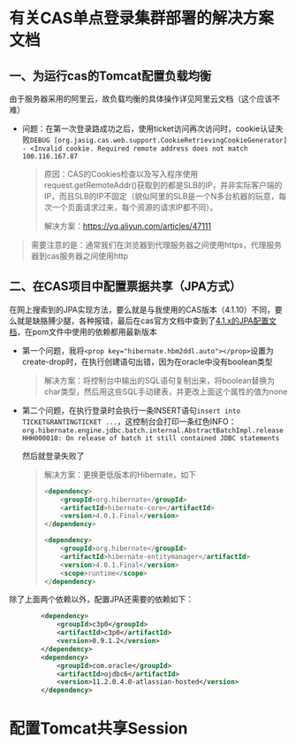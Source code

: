 # 有关CAS单点登录集群部署的解决方案文档

## 一、为运行cas的Tomcat配置负载均衡

由于服务器采用的阿里云，故负载均衡的具体操作详见阿里云文档（这个应该不难）

- 问题：在第一次登录路成功之后，使用ticket访问再次访问时，cookie认证失败``DEBUG [org.jasig.cas.web.support.CookieRetrievingCookieGenerator] - <Invalid cookie. Required remote address does not match 100.116.167.87``

  > 原因：CAS的Cookies检查以及写入程序使用request.getRemoteAddr()获取到的都是SLB的IP，并非实际客户端的IP，而且SLB的IP不固定（貌似阿里的SLB是一个N多台机器的玩意，每次一个页面请求过来，每个资源的请求IP都不同）。
  >
  > 解决方案：https://yq.aliyun.com/articles/47111

> 需要注意的是：通常我们在浏览器到代理服务器之间使用https，代理服务器到cas服务器之间使用http

## 二、在CAS项目中配置票据共享（JPA方式）

在网上搜索到的JPA实现方法，要么就是与我使用的CAS版本（4.1.10）不同，要么就是缺胳膊少腿，各种报错，最后在cas官方文档中查到了[4.1.x的JPA配置文档](https://apereo.github.io/cas/4.1.x/installation/JPA-Ticket-Registry.html)，在pom文件中使用的依赖都用最新版本

- 第一个问题，我将``<prop key="hibernate.hbm2ddl.auto"></prop>``设置为create-drop时，在执行创建语句出错，因为在oracle中没有boolean类型

  > 解决方案：将控制台中输出的SQL语句复制出来，将boolean替换为char类型，然后用这些SQL手动建表，并更改上面这个属性的值为none

- 第二个问题，在执行登录时会执行一条INSERT语句``insert into TICKETGRANTINGTICKET ...``，这控制台会打印一条红色INFO：``org.hibernate.engine.jdbc.batch.internal.AbstractBatchImpl.release HHH000010: On release of batch it still contained JDBC statements``

  然后就登录失败了

  > 解决方案：更换更低版本的Hibernate，如下
  >
  > ```xml
  > <dependency>
  >     <groupId>org.hibernate</groupId>
  >     <artifactId>hibernate-core</artifactId>
  >     <version>4.0.1.Final</version>
  > </dependency>
  >
  > <dependency>
  >     <groupId>org.hibernate</groupId>
  >     <artifactId>hibernate-entitymanager</artifactId>
  >     <version>4.0.1.Final</version>
  >     <scope>runtime</scope>
  > </dependency>
  > ```

除了上面两个依赖以外，配置JPA还需要的依赖如下：

```xml
        <dependency>
            <groupId>c3p0</groupId>
            <artifactId>c3p0</artifactId>
            <version>0.9.1.2</version>
        </dependency>
        <dependency>
            <groupId>com.oracle</groupId>
            <artifactId>ojdbc6</artifactId>
            <version>11.2.0.4.0-atlassian-hosted</version>
        </dependency>
```

# 配置Tomcat共享Session

